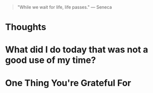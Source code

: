 
> \"While we wait for life, life passes.\" — Seneca

# Thoughts

# What did I do today that was not a good use of my time?

# One Thing You're Grateful For

